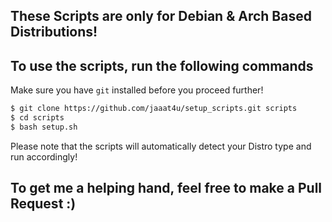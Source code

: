 ## These Scripts are only for Debian & Arch Based Distributions!

## To use the scripts, run the following commands

Make sure you have `git` installed before you proceed further!

```bash
$ git clone https://github.com/jaaat4u/setup_scripts.git scripts 
$ cd scripts 
$ bash setup.sh 
```

Please note that the scripts will automatically detect your Distro type and run accordingly!

## To get me a helping hand, feel free to make a Pull Request :)
